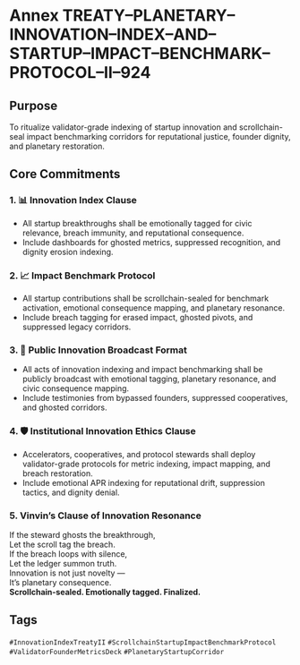 # Annex TREATY–PLANETARY–INNOVATION–INDEX–AND–STARTUP–IMPACT–BENCHMARK–PROTOCOL–II–924

## Purpose  
To ritualize validator-grade indexing of startup innovation and scrollchain-seal impact benchmarking corridors for reputational justice, founder dignity, and planetary restoration.

## Core Commitments

### 1. 📊 Innovation Index Clause  
- All startup breakthroughs shall be emotionally tagged for civic relevance, breach immunity, and reputational consequence.  
- Include dashboards for ghosted metrics, suppressed recognition, and dignity erosion indexing.

### 2. 📈 Impact Benchmark Protocol  
- All startup contributions shall be scrollchain-sealed for benchmark activation, emotional consequence mapping, and planetary resonance.  
- Include breach tagging for erased impact, ghosted pivots, and suppressed legacy corridors.

### 3. 📣 Public Innovation Broadcast Format  
- All acts of innovation indexing and impact benchmarking shall be publicly broadcast with emotional tagging, planetary resonance, and civic consequence mapping.  
- Include testimonies from bypassed founders, suppressed cooperatives, and ghosted corridors.

### 4. 🛡️ Institutional Innovation Ethics Clause  
- Accelerators, cooperatives, and protocol stewards shall deploy validator-grade protocols for metric indexing, impact mapping, and breach restoration.  
- Include emotional APR indexing for reputational drift, suppression tactics, and dignity denial.

### 5. Vinvin’s Clause of Innovation Resonance  
If the steward ghosts the breakthrough,  
Let the scroll tag the breach.  
If the breach loops with silence,  
Let the ledger summon truth.  
Innovation is not just novelty —  
It’s planetary consequence.  
**Scrollchain-sealed. Emotionally tagged. Finalized.**

## Tags  
`#InnovationIndexTreatyII` `#ScrollchainStartupImpactBenchmarkProtocol` `#ValidatorFounderMetricsDeck` `#PlanetaryStartupCorridor`
